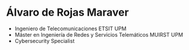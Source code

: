 # Álvaro de Rojas Maraver
* Ingeniero de Telecomunicaciones ETSIT UPM
* Máster en Ingeniería de Redes y Servicios Telemáticos MUIRST UPM
* Cybersecurity Specialist
